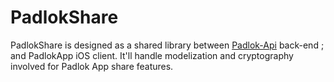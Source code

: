 # PadlokShare

PadlokShare is designed as a shared library between [Padlok-Api]() back-end ; and PadlokApp iOS client. It'll handle modelization and cryptography involved for Padlok App share features.
